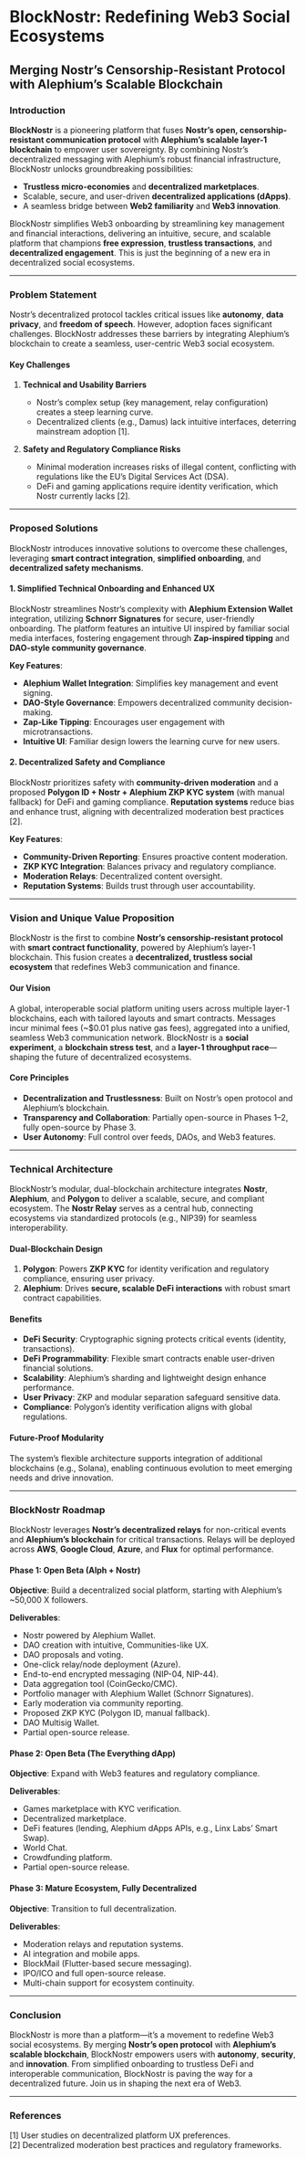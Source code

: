 # BlockNostr: Redefining Web3 Social Ecosystems

## Merging Nostr’s Censorship-Resistant Protocol with Alephium’s Scalable Blockchain

### Introduction

**BlockNostr** is a pioneering platform that fuses **Nostr’s open, censorship-resistant communication protocol** with **Alephium’s scalable layer-1 blockchain** to empower user sovereignty. By combining Nostr’s decentralized messaging with Alephium’s robust financial infrastructure, BlockNostr unlocks groundbreaking possibilities:

- **Trustless micro-economies** and **decentralized marketplaces**.
- Scalable, secure, and user-driven **decentralized applications (dApps)**.
- A seamless bridge between **Web2 familiarity** and **Web3 innovation**.

BlockNostr simplifies Web3 onboarding by streamlining key management and financial interactions, delivering an intuitive, secure, and scalable platform that champions **free expression**, **trustless transactions**, and **decentralized engagement**. This is just the beginning of a new era in decentralized social ecosystems.

---

### Problem Statement

Nostr’s decentralized protocol tackles critical issues like **autonomy**, **data privacy**, and **freedom of speech**. However, adoption faces significant challenges. BlockNostr addresses these barriers by integrating Alephium’s blockchain to create a seamless, user-centric Web3 social ecosystem.

#### Key Challenges

1. **Technical and Usability Barriers**
   - Nostr’s complex setup (key management, relay configuration) creates a steep learning curve.
   - Decentralized clients (e.g., Damus) lack intuitive interfaces, deterring mainstream adoption [1].

2. **Safety and Regulatory Compliance Risks**
   - Minimal moderation increases risks of illegal content, conflicting with regulations like the EU’s Digital Services Act (DSA).
   - DeFi and gaming applications require identity verification, which Nostr currently lacks [2].

---

### Proposed Solutions

BlockNostr introduces innovative solutions to overcome these challenges, leveraging **smart contract integration**, **simplified onboarding**, and **decentralized safety mechanisms**.

#### 1. Simplified Technical Onboarding and Enhanced UX

BlockNostr streamlines Nostr’s complexity with **Alephium Extension Wallet** integration, utilizing **Schnorr Signatures** for secure, user-friendly onboarding. The platform features an intuitive UI inspired by familiar social media interfaces, fostering engagement through **Zap-inspired tipping** and **DAO-style community governance**.

**Key Features**:

- **Alephium Wallet Integration**: Simplifies key management and event signing.
- **DAO-Style Governance**: Empowers decentralized community decision-making.
- **Zap-Like Tipping**: Encourages user engagement with microtransactions.
- **Intuitive UI**: Familiar design lowers the learning curve for new users.

#### 2. Decentralized Safety and Compliance

BlockNostr prioritizes safety with **community-driven moderation** and a proposed **Polygon ID + Nostr + Alephium ZKP KYC system** (with manual fallback) for DeFi and gaming compliance. **Reputation systems** reduce bias and enhance trust, aligning with decentralized moderation best practices [2].

**Key Features**:

- **Community-Driven Reporting**: Ensures proactive content moderation.
- **ZKP KYC Integration**: Balances privacy and regulatory compliance.
- **Moderation Relays**: Decentralized content oversight.
- **Reputation Systems**: Builds trust through user accountability.

---

### Vision and Unique Value Proposition

BlockNostr is the first to combine **Nostr’s censorship-resistant protocol** with **smart contract functionality**, powered by Alephium’s layer-1 blockchain. This fusion creates a **decentralized, trustless social ecosystem** that redefines Web3 communication and finance.

#### Our Vision

A global, interoperable social platform uniting users across multiple layer-1 blockchains, each with tailored layouts and smart contracts. Messages incur minimal fees (~$0.01 plus native gas fees), aggregated into a unified, seamless Web3 communication network. BlockNostr is a **social experiment**, a **blockchain stress test**, and a **layer-1 throughput race**—shaping the future of decentralized ecosystems.

#### Core Principles

- **Decentralization and Trustlessness**: Built on Nostr’s open protocol and Alephium’s blockchain.
- **Transparency and Collaboration**: Partially open-source in Phases 1–2, fully open-source by Phase 3.
- **User Autonomy**: Full control over feeds, DAOs, and Web3 features.

---

### Technical Architecture

BlockNostr’s modular, dual-blockchain architecture integrates **Nostr**, **Alephium**, and **Polygon** to deliver a scalable, secure, and compliant ecosystem. The **Nostr Relay** serves as a central hub, connecting ecosystems via standardized protocols (e.g., NIP39) for seamless interoperability.

#### Dual-Blockchain Design

1. **Polygon**: Powers **ZKP KYC** for identity verification and regulatory compliance, ensuring user privacy.
2. **Alephium**: Drives **secure, scalable DeFi interactions** with robust smart contract capabilities.

#### Benefits

- **DeFi Security**: Cryptographic signing protects critical events (identity, transactions).
- **DeFi Programmability**: Flexible smart contracts enable user-driven financial solutions.
- **Scalability**: Alephium’s sharding and lightweight design enhance performance.
- **User Privacy**: ZKP and modular separation safeguard sensitive data.
- **Compliance**: Polygon’s identity verification aligns with global regulations.

#### Future-Proof Modularity

The system’s flexible architecture supports integration of additional blockchains (e.g., Solana), enabling continuous evolution to meet emerging needs and drive innovation.

---

### BlockNostr Roadmap

BlockNostr leverages **Nostr’s decentralized relays** for non-critical events and **Alephium’s blockchain** for critical transactions. Relays will be deployed across **AWS**, **Google Cloud**, **Azure**, and **Flux** for optimal performance.

#### Phase 1: Open Beta (Alph + Nostr)

**Objective**: Build a decentralized social platform, starting with Alephium’s ~50,000 X followers.

**Deliverables**:

- Nostr powered by Alephium Wallet.
- DAO creation with intuitive, Communities-like UX.
- DAO proposals and voting.
- One-click relay/node deployment (Azure).
- End-to-end encrypted messaging (NIP-04, NIP-44).
- Data aggregation tool (CoinGecko/CMC).
- Portfolio manager with Alephium Wallet (Schnorr Signatures).
- Early moderation via community reporting.
- Proposed ZKP KYC (Polygon ID, manual fallback).
- DAO Multisig Wallet.
- Partial open-source release.

#### Phase 2: Open Beta (The Everything dApp)

**Objective**: Expand with Web3 features and regulatory compliance.

**Deliverables**:

- Games marketplace with KYC verification.
- Decentralized marketplace.
- DeFi features (lending, Alephium dApps APIs, e.g., Linx Labs’ Smart Swap).
- World Chat.
- Crowdfunding platform.
- Partial open-source release.

#### Phase 3: Mature Ecosystem, Fully Decentralized

**Objective**: Transition to full decentralization.

**Deliverables**:

- Moderation relays and reputation systems.
- AI integration and mobile apps.
- BlockMail (Flutter-based secure messaging).
- IPO/ICO and full open-source release.
- Multi-chain support for ecosystem continuity.

---

### Conclusion

BlockNostr is more than a platform—it’s a movement to redefine Web3 social ecosystems. By merging **Nostr’s open protocol** with **Alephium’s scalable blockchain**, BlockNostr empowers users with **autonomy**, **security**, and **innovation**. From simplified onboarding to trustless DeFi and interoperable communication, BlockNostr is paving the way for a decentralized future. Join us in shaping the next era of Web3.

---

### References

[1] User studies on decentralized platform UX preferences.  
[2] Decentralized moderation best practices and regulatory frameworks.
